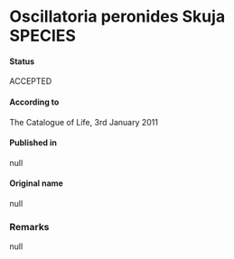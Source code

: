 # Oscillatoria peronides Skuja SPECIES

#### Status
ACCEPTED

#### According to
The Catalogue of Life, 3rd January 2011

#### Published in
null

#### Original name
null

### Remarks
null